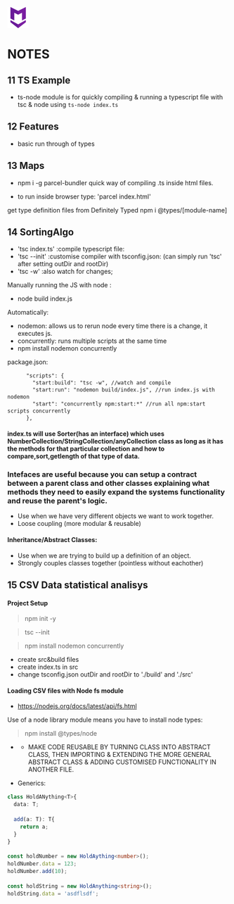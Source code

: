 ![alt text](https://github.com/adam-p/markdown-here/raw/master/src/common/images/icon48.png 'Logo Title Text 1')

# NOTES

## 11 TS Example

- ts-node module is for quickly compiling & running a typescript file with tsc & node using `ts-node index.ts`

## 12 Features

- basic run through of types

## 13 Maps

- npm i -g parcel-bundler
quick way of compiling .ts inside html files.

- to run inside browser type: 'parcel index.html'

get type definition files from Definitely Typed
npm i @types/[module-name]


## 14 SortingAlgo

- 'tsc index.ts' :compile typescript file: 
- 'tsc --init' :customise compiler with tsconfig.json:   (can simply run 'tsc' after setting outDir and rootDir)
- 'tsc -w' :also watch for changes;

Manually running the JS with node :
- node build index.js

Automatically:
- nodemon: allows us to rerun node every time there is a change, it executes js.
- concurrently: runs multiple scripts at the same time
- npm install nodemon concurrently

package.json:
```  
      "scripts": {
        "start:build": "tsc -w", //watch and compile
        "start:run": "nodemon build/index.js", //run index.js with nodemon 
        "start": "concurrently npm:start:*" //run all npm:start scripts concurrently
      },
```

#### index.ts will use Sorter(has an interface) which uses NumberCollection/StringCollection/anyCollection class as long as it has the methods for that particular collection and how to compare,sort,getlength of that type of data.

### Intefaces are useful because you can setup a contract between a parent class and other classes explaining what methods they need to easily expand the systems functionality and reuse the parent's logic.
- Use when we have very different objects we want to work together.
- Loose coupling (more modular & reusable)

#### Inheritance/Abstract Classes: 
- Use when we are trying to build up a definition of an object.
- Strongly couples classes together (pointless without eachother)

## 15 CSV Data statistical analisys

#### Project Setup
> npm init -y

> tsc --init

> npm install nodemon concurrently

- create src&build files
- create index.ts in src
- change tsconfig.json outDir and rootDir to './build' and './src'

#### Loading CSV files with Node fs module
- https://nodejs.org/docs/latest/api/fs.html

Use of a node library module means you have to install node types:
> npm install @types/node

- - MAKE CODE REUSABLE BY TURNING CLASS INTO ABSTRACT CLASS, THEN IMPORTING & EXTENDING THE MORE GENERAL ABSTRACT CLASS & ADDING CUSTOMISED FUNCTIONALITY IN ANOTHER FILE.

- Generics: 
```ts
class HoldANything<T>{
  data: T;

  add(a: T): T{
    return a;
  }
}

const holdNumber = new HoldAything<number>();
holdNumber.data = 123;
holdNumber.add(10);

const holdString = new HoldAnything<string>();
holdString.data = 'asdflsdf';
```